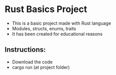 # Rust Basics Project
* This is a basic project made with Rust language
* Modules, structs, enums, traits
* It has been created for educational reasons

## Instructions:
* Download the code
* cargo run (at project folder)